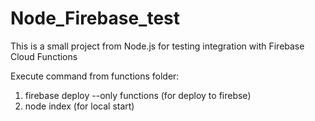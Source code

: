 # Node_Firebase_test
This is a small project from Node.js for testing integration with Firebase Cloud Functions

Execute command from functions folder:

1. firebase deploy --only functions (for deploy to firebse)
2. node index (for local start)
